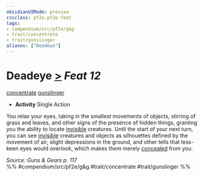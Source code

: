```yaml
---
obsidianUIMode: preview
cssclass: pf2e,pf2e-feat
tags:
- compendium/src/pf2e/g&g
- trait/concentrate
- trait/gunslinger
aliases: ["Deadeye"]
---
```

# Deadeye  [>](../../rules/core-rulebook/chapter-9-playing-the-game.md#Actions "Single Action") *Feat 12*  
[concentrate](../../rules/traits/concentrate.md)  [gunslinger](../../rules/traits/gunslinger-g-g.md)  

- **Activity** Single Action

You relax your eyes, taking in the smallest movements of objects, stirring of grass and leaves, and other signs of the presence of hidden things, granting you the ability to locate [invisible](../../rules/conditions.md#Invisible) creatures. Until the start of your next turn, you can see [invisible](../../rules/conditions.md#Invisible) creatures and objects as silhouettes defined by the movement of air, slight depressions in the ground, and other tells that less-keen eyes would overlook, which makes them merely [concealed](../../rules/conditions.md#Concealed) from you.

*Source: Guns & Gears p. 117*  
%% #compendium/src/pf2e/g&g #trait/concentrate #trait/gunslinger %%